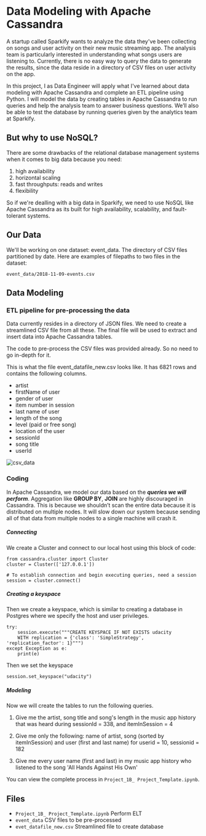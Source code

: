 # Data Modeling with Apache Cassandra

A startup called Sparkify wants to analyze the data they've been collecting on songs and user activity on their new music streaming app. The analysis team is particularly interested in understanding what songs users are listening to. Currently, there is no easy way to query the data to generate the results, since the data reside in a directory of CSV files on user activity on the app.

In this project, I as Data Engineer will apply what I've learned about data modeling with Apache Cassandra and complete an ETL pipeline using Python. I will model the data by creating tables in Apache Cassandra to run queries and help the analysis team to answer business questions. We’ll also be able to test the database by running queries given by the analytics team at Sparkify.


## But why to use NoSQL?

There are some drawbacks of the relational database management systems when it comes to big data because you need:

1. high availability
2. horizontal scaling
3. fast throughputs: reads and writes
4. flexibility

So if we're dealling with a big data in Sparkify, we need to use NoSQL like Apache Cassandra as its built for high availability, scalability, and fault-tolerant systems.

## Our Data
We'll be working on one dataset: event_data. The directory of CSV files partitioned by date. Here are examples of filepaths to two files in the dataset:

```event_data/2018-11-08-events.csv
event_data/2018-11-09-events.csv
```
## Data Modeling
 
### ETL pipeline for pre-processing the data
Data currently resides in a directory of JSON files. We need to create a streamlined CSV file from all these. The final file will be used to extract and insert data into Apache Cassandra tables.

The code to pre-process the CSV files was provided already. So no need to go in-depth for it.

This is what the file event_datafile_new.csv looks like. It has 6821 rows and contains the following columns.

- artist
- firstName of user
- gender of user
- item number in session
- last name of user
- length of the song
- level (paid or free song)
- location of the user
- sessionId
- song title
- userId


![csv_data](images/image_event_datafile_new.jpg)

### Coding

In Apache Cassandra, we model our data based on the ***queries we will perform***. Aggregation like **GROUP BY**, **JOIN** are highly discouraged in Cassandra. This is because we shouldn’t scan the entire data because it is distributed on multiple nodes. It will slow down our system because sending all of that data from multiple nodes to a single machine will crash it.

##### Connecting

We create a Cluster and connect to our local host using this block of code:

    from cassandra.cluster import Cluster
    cluster = Cluster(['127.0.0.1'])

    # To establish connection and begin executing queries, need a session
    session = cluster.connect()

##### Creating a keyspace

Then we create a keyspace, which is similar to creating a database in Postgres where we specify the host and user privileges.

    try:
        session.execute("""CREATE KEYSPACE IF NOT EXISTS udacity 
        WITH replication = {'class': 'SimpleStrategy', 'replication_factor': 1}""")
    except Exception as e:
        print(e)

Then we set the keyspace

    session.set_keyspace("udacity")
    
##### Modeling

Now we will create the tables to run the following queries.

1. Give me the artist, song title and song's length in the music app history that was heard during sessionId = 338, and itemInSession = 4

2. Give me only the following: name of artist, song (sorted by itemInSession) and user (first and last name) for userid = 10, sessionid = 182

3. Give me every user name (first and last) in my music app history who listened to the song 'All Hands Against His Own'

You can view the complete process in ```Project_1B_ Project_Template.ipynb```.

## Files

- ```Project_1B_ Project_Template.ipynb``` Perform ELT
- ```event_data``` CSV files to be pre-processed
- ```evet_datafile_new.csv``` Streamlined file to create database